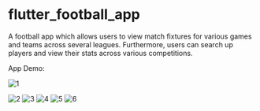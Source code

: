 # flutter_football_app

A football app which allows users to view match fixtures for various games and teams across several leagues. Furthermore, users can search up players and view their stats across various competitions. 

App Demo:


![1](https://github.com/smuha538/flutter_football/assets/59937362/bf951ed0-3218-4d43-bb05-9ecbd21cbbd9)

![2](https://github.com/smuha538/flutter_football/assets/59937362/fd09e970-cc3c-44d5-953b-527c5f2f0689)
![3](https://github.com/smuha538/flutter_football/assets/59937362/b5ee849c-27fa-45bc-a725-3b03927e8f6b)
![4](https://github.com/smuha538/flutter_football/assets/59937362/59dca65a-62f4-4e78-970f-f719306f7033)
![5](https://github.com/smuha538/flutter_football/assets/59937362/31af35d4-bf75-414c-8e3f-1e575f673b4c)
![6](https://github.com/smuha538/flutter_football/assets/59937362/168d03fc-c684-462f-b8bc-89a42cda5930)
